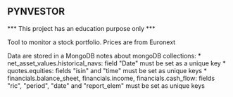 ## PYNVESTOR

*** This project has an education purpose only ***

Tool to monitor a stock portfolio.
Prices are from Euronext

Data are stored in a MongoDB
notes about mongoDB collections:
    * net_asset_values.historical_navs: field "Date" must be set as a unique key
    * quotes.equities: fields "isin" and "time" must be set as unique keys
    * financials.balance_sheet, financials.income, financials.cash_flow: fields "ric", "period", "date" and 
    "report_elem" must be set as unique keys